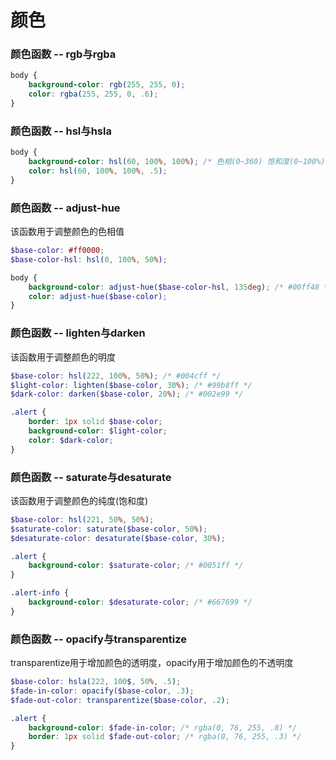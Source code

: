 # 颜色

### 颜色函数 -- rgb与rgba

```scss
body {
    background-color: rgb(255, 255, 0);
    color: rgba(255, 255, 0, .6);
}
```

### 颜色函数 -- hsl与hsla

```scss
body {
    background-color: hsl(60, 100%, 100%); /* 色相(0~360) 饱和度(0~100%) 明度(0~100%) */
    color: hsl(60, 100%, 100%, .5);
}
```

### 颜色函数 -- adjust-hue

该函数用于调整颜色的色相值

```scss
$base-color: #ff0000;
$base-color-hsl: hsl(0, 100%, 50%);

body {
    background-color: adjust-hue($base-color-hsl, 135deg); /* #00ff48 */
    color: adjust-hue($base-color);
}
```

### 颜色函数 -- lighten与darken

该函数用于调整颜色的明度

```scss
$base-color: hsl(222, 100%, 50%); /* #004cff */
$light-color: lighten($base-color, 30%); /* #99b8ff */
$dark-color: darken($base-color, 20%); /* #002e99 */

.alert {
    border: 1px solid $base-color;
    background-color: $light-color;
    color: $dark-color;
}
```

### 颜色函数 -- saturate与desaturate

该函数用于调整颜色的纯度(饱和度)

```scss
$base-color: hsl(221, 50%, 50%);
$saturate-color: saturate($base-color, 50%);
$desaturate-color: desaturate($base-color, 30%);

.alert {
    background-color: $saturate-color; /* #0051ff */
}

.alert-info {
    background-color: $desaturate-color; /* #667699 */
}
```

### 颜色函数 -- opacify与transparentize

transparentize用于增加颜色的透明度，opacify用于增加颜色的不透明度

```scss
$base-color: hsla(222, 100$, 50%, .5);
$fade-in-color: opacify($base-color, .3);
$fade-out-color: transparentize($base-color, .2);

.alert {
    background-color: $fade-in-color; /* rgba(0, 76, 255, .8) */
    border: 1px solid $fade-out-color; /* rgba(0, 76, 255, .3) */
}
```



